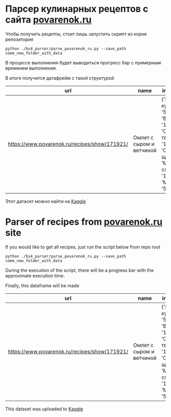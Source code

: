 # Парсер кулинарных рецептов с сайта [povarenok.ru](https://www.povarenok.ru)
Чтобы получить рецепты, стоит лишь запустить скрипт из корня репозитория

```
python ./bs4_parser/parse_povarenok_ru.py --save_path some_new_folder_with_data
```

В процессе выполнения будет выводиться прогресс бар с примерным временем выполнения. 

В итоге получится датафрейм с такой структурой

|url|name|ingredients|
|-|-|-|
|https://www.povarenok.ru/recipes/show/171921/|Омлет с сыром и ветчиной|{'Яйцо куриное': '5 шт', 'Ветчина': '150 г', 'Сыр твердый': '150 г', 'Соль': '1 щепот.', 'Масло сливочное': '10 г', 'Молоко': '50 мл'}|

Этот датасет можно найти на [Kaggle](https://www.kaggle.com/rogozinushka/povarenok-recipes)

# Parser of recipes from [povarenok.ru](https://www.povarenok.ru) site

If you would like to get all recipes, just run the script below from repo root

```
python ./bs4_parser/parse_povarenok_ru.py --save_path some_new_folder_with_data
```

During the execution of the script, there will be a progress bar with the approximate execution time.

Finally, this dataframe will be made

|url|name|ingredients|
|-|-|-|
|https://www.povarenok.ru/recipes/show/171921/|Омлет с сыром и ветчиной|{'Яйцо куриное': '5 шт', 'Ветчина': '150 г', 'Сыр твердый': '150 г', 'Соль': '1 щепот.', 'Масло сливочное': '10 г', 'Молоко': '50 мл'}|


This dataset was uploaded to [Kaggle](https://www.kaggle.com/rogozinushka/povarenok-recipes)
